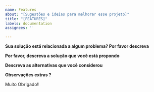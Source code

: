 ```yaml
---
name: Features
about: "[Sugestões e ideias para melhorar esse projeto]"
title: "[FEATURES]"
labels: documentation
assignees: ''

---
```


**Sua solução está relacionada a algum problema? Por favor descreva**

**Por favor, descreva a solução que você está propondo**

**Descreva as alternativas que você considerou**

**Observações extras ?**

Muito Obrigado!!
